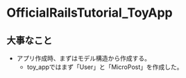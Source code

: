 # OfficialRailsTutorial_ToyApp

## 大事なこと

- アプリ作成時、まずはモデル構造から作成する。
    - toy_appではまず「User」と「MicroPost」を作成した。
